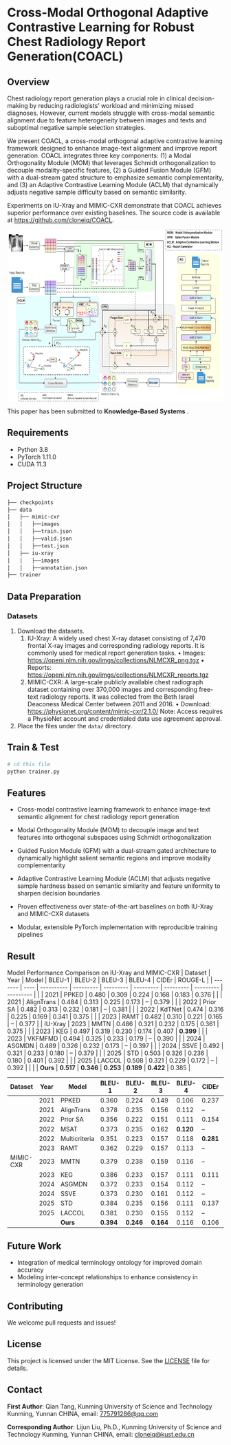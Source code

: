 # Cross-Modal Orthogonal Adaptive Contrastive Learning for Robust Chest Radiology Report Generation(COACL)


## Overview

Chest radiology report generation plays a crucial role in clinical decision-making by reducing radiologists’ workload and minimizing missed diagnoses. However, current models struggle with cross-modal semantic alignment due to feature heterogeneity between images and texts and suboptimal negative sample selection strategies.

We present COACL, a cross-modal orthogonal adaptive contrastive learning framework designed to enhance image-text alignment and improve report generation. COACL integrates three key components: (1) a Modal Orthogonality Module (MOM) that leverages Schmidt orthogonalization to decouple modality-specific features, (2) a Guided Fusion Module (GFM) with a dual-stream gated structure to emphasize semantic complementarity, and (3) an Adaptive Contrastive Learning Module (ACLM) that dynamically adjusts negative sample difficulty based on semantic similarity.

Experiments on IU-Xray and MIMIC-CXR demonstrate that COACL achieves superior performance over existing baselines. The source code is available at https://github.com/cloneiq/COACL.

<div  align="center">    
<img src="./imgs/main_structure.png" 
width = "700" height = "400" 
alt="1" align=center />
</div>

This paper has been submitted to **Knowledge-Based Systems** .

## Requirements
- Python 3.8  
- PyTorch 1.11.0  
- CUDA 11.3  

## Project Structure
```bash
├── checkpoints
├── data
│   ├── mimic-cxr
│   │   ├──images
│   │   ├──train.json
│   │   ├──valid.json
│   │   ├──test.json
│   ├── iu-xray
│   │   ├──images
│   │   ├──annotation.json
├── trainer
```
## Data Preparation

### Datasets

1. Download the datasets.
   1. IU-Xray: A widely used chest X-ray dataset consisting of 7,470 frontal X-ray images and corresponding radiology reports. It is commonly used for medical report generation tasks.
      • Images: https://openi.nlm.nih.gov/imgs/collections/NLMCXR_png.tgz
      • Reports: https://openi.nlm.nih.gov/imgs/collections/NLMCXR_reports.tgz
   2. MIMIC-CXR: A large-scale publicly available chest radiograph dataset containing over 370,000 images and corresponding free-text radiology reports. It was collected from the Beth Israel Deaconess Medical Center between 2011 and 2016.
      • Download: https://physionet.org/content/mimic-cxr/2.1.0/
      Note: Access requires a PhysioNet account and credentialed data use agreement approval.
2. Place the files under the `data/` directory.

## Train & Test

```bash
# cd this file 
python trainer.py
```

## Features

- Cross-modal contrastive learning framework to enhance image-text semantic alignment for chest radiology report generation

- Modal Orthogonality Module (MOM) to decouple image and text features into orthogonal subspaces using Schmidt orthogonalization

- Guided Fusion Module (GFM) with a dual-stream gated architecture to dynamically highlight salient semantic regions and improve modality complementarity

- Adaptive Contrastive Learning Module (ACLM) that adjusts negative sample hardness based on semantic similarity and feature uniformity to sharpen decision boundaries

- Proven effectiveness over state-of-the-art baselines on both IU-Xray and MIMIC-CXR datasets
  
- Modular, extensible PyTorch implementation with reproducible training pipelines

## Result
 Model Performance Comparison on IU-Xray and MIMIC-CXR
| Dataset | Year | Model      | BLEU-1    | BLEU-2    | BLEU-3    | BLEU-4    | CIDEr     | ROUGE-L   |
| ------- | ---- | ---------- | --------- | --------- | --------- | --------- | --------- | --------- |
|         | 2021 | PPKED      | 0.480     | 0.309     | 0.224     | 0.168     | 0.183     | 0.376     |
|         | 2021 | AlignTrans | 0.484     | 0.313     | 0.225     | 0.173     | –         | 0.379     |
|         | 2022 | Prior SA   | 0.482     | 0.313     | 0.232     | 0.181     | –         | 0.381     |
|         | 2022 | KdTNet     | 0.474     | 0.316     | 0.225     | 0.169     | 0.341     | 0.375     |
|         | 2023 | RAMT       | 0.482     | 0.310     | 0.221     | 0.165     | –         | 0.377     |
| IU-Xray | 2023 | MMTN       | 0.486     | 0.321     | 0.232     | 0.175     | 0.361     | 0.375     |
|         | 2023 | KEG        | 0.497     | 0.319     | 0.230     | 0.174     | 0.407     | **0.399** |
|         | 2023 | VKFMFMD    | 0.494     | 0.325     | 0.233     | 0.179     | –         | 0.390     |
|         | 2024 | ASGMDN     | 0.489     | 0.326     | 0.232     | 0.173     | –         | 0.397     |
|         | 2024 | SSVE       | 0.492     | 0.321     | 0.233     | 0.180     | –         | 0.379     |
|         | 2025 | STD        | 0.503     | 0.326     | 0.236     | 0.180     | 0.401     | 0.392     |
|         | 2025 | LACCOL     | 0.508     | 0.321     | 0.229     | 0.172     | –         | 0.392     |
|         |      | **Ours**   | **0.517** | **0.346** | **0.253** | **0.189** | **0.422** | 0.385     |

| Dataset   | Year | Model         | BLEU-1    | BLEU-2    | BLEU-3    | BLEU-4    | CIDEr     | ROUGE-L   |
| --------- | ---- | ------------- | --------- | --------- | --------- | --------- | --------- | --------- |
|           | 2021 | PPKED         | 0.360     | 0.224     | 0.149     | 0.106     | 0.237     | 0.284     |
|           | 2021 | AlignTrans    | 0.378     | 0.235     | 0.156     | 0.112     | –         | 0.283     |
|           | 2022 | Prior SA      | 0.356     | 0.222     | 0.151     | 0.111     | 0.154     | 0.280     |
|           | 2022 | MSAT          | 0.373     | 0.235     | 0.162     | **0.120** | –         | 0.282     |
|           | 2022 | Multicriteria | 0.351     | 0.223     | 0.157     | 0.118     | **0.281** | 0.287     |
|           | 2023 | RAMT          | 0.362     | 0.229     | 0.157     | 0.113     | –         | 0.284     |
| MIMIC-CXR | 2023 | MMTN          | 0.379     | 0.238     | 0.159     | 0.116     | –         | 0.283     |
|           | 2023 | KEG           | 0.386     | 0.233     | 0.157     | 0.111     | 0.111     | 0.274     |
|           | 2024 | ASGMDN        | 0.372     | 0.233     | 0.154     | 0.112     | –         | 0.286     |
|           | 2024 | SSVE          | 0.373     | 0.230     | 0.161     | 0.112     | –         | 0.297     |
|           | 2025 | STD           | 0.384     | 0.235     | 0.156     | 0.111     | 0.137     | 0.273     |
|           | 2025 | LACCOL        | 0.381     | 0.230     | 0.155     | 0.112     | –         | 0.292     |
|           |      | **Ours**      | **0.394** | **0.246** | **0.164** | 0.116     | 0.106     | **0.300** |

## Future Work

- Integration of medical terminology ontology for improved domain accuracy
- Modeling inter-concept relationships to enhance consistency in terminology generation

## Contributing

We welcome pull requests and issues!

## License

This project is licensed under the MIT License. See the [LICENSE](https://opensource.org/license/MIT) file for details.

## Contact

**First Author**: Qian Tang, Kunming University of Science and Technology Kunming, Yunnan CHINA, email: 775791286@qq.com

**Corresponding Author**: Lijun Liu, Ph.D., Kunming University of Science and Technology Kunming, Yunnan CHINA, email: cloneiq@kust.edu.cn

